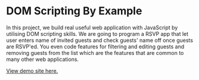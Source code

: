 # DOM Scripting By Example

In this project, we build real useful web application with JavaScript by utilising DOM scripting skills. We are going to program a RSVP app that let user enters name of invited guests and check guests' name off once guests are RSVP'ed. You even code features for filtering and editing guests and removing guests from the list which are the features that are common to many other web applications.

[View demo site here.](http://edwinchen.co/dom_scripting/)
